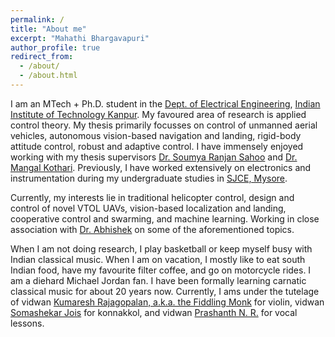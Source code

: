 ```yaml
---
permalink: /
title: "About me"
excerpt: "Mahathi Bhargavapuri"
author_profile: true
redirect_from: 
  - /about/
  - /about.html
---
```

I am an MTech + Ph.D. student in the [Dept. of Electrical Engineering](https://www.iitk.ac.in/ee/), [Indian Institute of Technology Kanpur](https://www.iitk.ac.in/). My favoured area of research is applied control theory. My thesis primarily focusses on control of unmanned aerial vehicles, autonomous vision-based navigation and landing, rigid-body attitude control, robust and adaptive control. I have immensely enjoyed working with my thesis supervisors [Dr. Soumya Ranjan Sahoo](http://home.iitk.ac.in/~srsahoo/) and [Dr. Mangal Kothari](https://www.iitk.ac.in/aero/mangal/). Previously, I have worked extensively on electronics and instrumentation during my undergraduate studies in [SJCE, Mysore](https://sjce.ac.in/).

Currently, my interests lie in traditional helicopter control, design and control of novel VTOL UAVs, vision-based localization and landing, cooperative control and swarming, and machine learning. Working in close association with [Dr. Abhishek](http://www.iitk.ac.in/aero/abhishek/) on some of the aforementioned topics.

When I am not doing research, I play basketball or keep myself busy with Indian classical music. When I am on vacation, I mostly like to eat south Indian food, have my favourite filter coffee, and go on motorcycle rides. I am a diehard Michael Jordan fan. I have been formally learning carnatic classical music for about 20 years now. Currently, I ams under the tutelage of vidwan [Kumaresh Rajagopalan, a.k.a. the Fiddling Monk](http://www.kumaresh.in/) for violin, vidwan [Somashekar Jois](https://www.worldkonnakkolacademy.com/) for konnakkol, and vidwan [Prashanth N. R.](https://www.thiraseela.com/artist/profile.php?perfmrid=629) for vocal lessons.
